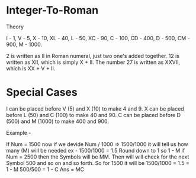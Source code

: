 # Integer-To-Roman

Theory 

I -            1,
V  -           5,
X   -          10,
XL   -         40,
L     -        50,
XC     -       90,
C       -      100,
CD       -     400,
D         -    500,
CM         -   900,
M           -  1000.


2 is written as II in Roman numeral, just two one's added together. 12 is written as XII, which is simply X + II. The number 27 is written as XXVII, which is XX + V + II.

# Special Cases

I can be placed before V (5) and X (10) to make 4 and 9. 
X can be placed before L (50) and C (100) to make 40 and 90. 
C can be placed before D (500) and M (1000) to make 400 and 900.

Example - 

If Num = 1500 now if we devide Num / 1000 => 1500/1000 it will tell us how many (M) will be needed ex - 1500/1000 = 1.5 Round down to 1 so 1 - M if Num = 2500 then the Symbols will be MM. 
Then will will check for the next Symbol 500 and so on and so forth.
So for 1500 it will be 
1500/1000 = 1.5 = 1 - M
500/500 = 1 - C
Ans = MC
